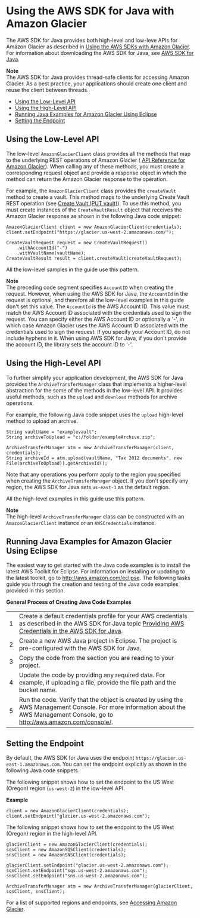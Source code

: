 # Using the AWS SDK for Java with Amazon Glacier<a name="using-aws-sdk-for-java"></a>

The AWS SDK for Java provides both high\-level and low\-leve APIs for Amazon Glacier as described in [Using the AWS SDKs with Amazon Glacier](using-aws-sdk.md)\. For information about downloading the AWS SDK for Java, see [AWS SDK for Java](http://aws.amazon.com/sdkforjava/)\.

**Note**  
The AWS SDK for Java provides thread\-safe clients for accessing Amazon Glacier\. As a best practice, your applications should create one client and reuse the client between threads\.


+ [Using the Low\-Level API](#about-low-level-java-api)
+ [Using the High\-Level API](#about-high-level-java-api)
+ [Running Java Examples for Amazon Glacier Using Eclipse](#setting-up-and-testing-sdk-java)
+ [Setting the Endpoint](#setting-sdk-java-endpoint)

## Using the Low\-Level API<a name="about-low-level-java-api"></a>

The low\-level `AmazonGlacierClient` class provides all the methods that map to the underlying REST operations of Amazon Glacier \( [API Reference for Amazon Glacier](amazon-glacier-api.md)\)\. When calling any of these methods, you must create a corresponding request object and provide a response object in which the method can return the Amazon Glacier response to the operation\. 

For example, the `AmazonGlacierClient` class provides the `createVault` method to create a vault\. This method maps to the underlying Create Vault REST operation \(see [Create Vault \(PUT vault\)](api-vault-put.md)\)\. To use this method, you must create instances of the `CreateVaultResult` object that receives the Amazon Glacier response as shown in the following Java code snippet:

```
AmazonGlacierClient client = new AmazonGlacierClient(credentials);
client.setEndpoint("https://glacier.us-west-2.amazonaws.com/");

CreateVaultRequest request = new CreateVaultRequest()
    .withAccountId("-")
    .withVaultName(vaultName);
CreateVaultResult result = client.createVault(createVaultRequest);
```

All the low\-level samples in the guide use this pattern\. 

**Note**  
The preceding code segment specifies `AccountID` when creating the request\. However, when using the AWS SDK for Java, the `AccountId` in the request is optional, and therefore all the low\-level examples in this guide don't set this value\. The `AccountId` is the AWS Account ID\. This value must match the AWS Account ID associated with the credentials used to sign the request\. You can specify either the AWS Account ID or optionally a '\-', in which case Amazon Glacier uses the AWS Account ID associated with the credentials used to sign the request\. If you specify your Account ID, do not include hyphens in it\. When using AWS SDK for Java, if you don't provide the account ID, the library sets the account ID to '\-'\. 

## Using the High\-Level API<a name="about-high-level-java-api"></a>

To further simplify your application development, the AWS SDK for Java provides the `ArchiveTransferManager` class that implements a higher\-level abstraction for the some of the methods in the low\-level API\. It provides useful methods, such as the `upload` and `download` methods for archive operations\. 

For example, the following Java code snippet uses the `upload` high\-level method to upload an archive\. 

```
String vaultName = "examplevault";
String archiveToUpload = "c:/folder/exampleArchive.zip";

ArchiveTransferManager atm = new ArchiveTransferManager(client, credentials);
String archiveId = atm.upload(vaultName, "Tax 2012 documents", new File(archiveToUpload)).getArchiveId();
```

Note that any operations you perform apply to the region you specified when creating the `ArchiveTransferManager` object\. If you don't specify any region, the AWS SDK for Java sets `us-east-1` as the default region\.

All the high\-level examples in this guide use this pattern\. 

**Note**  
The high\-level `ArchiveTransferManager` class can be constructed with an `AmazonGlacierClient` instance or an `AWSCredentials` instance\.

## Running Java Examples for Amazon Glacier Using Eclipse<a name="setting-up-and-testing-sdk-java"></a>

The easiest way to get started with the Java code examples is to install the latest AWS Toolkit for Eclipse\. For information on installing or updating to the latest toolkit, go to [http://aws\.amazon\.com/eclipse](http://aws.amazon.com/eclipse)\. The following tasks guide you through the creation and testing of the Java code examples provided in this section\.


**General Process of Creating Java Code Examples**  

|  |  | 
| --- |--- |
| 1 |  Create a default credentials profile for your AWS credentials as described in the AWS SDK for Java topic [Providing AWS Credentials in the AWS SDK for Java](http://docs.aws.amazon.com/AWSSdkDocsJava/latest/DeveloperGuide/credentials.html)\.   | 
| 2 | Create a new AWS Java project in Eclipse\. The project is pre\-configured with the AWS SDK for Java\. | 
| 3 | Copy the code from the section you are reading to your project\.  | 
| 4 | Update the code by providing any required data\. For example, if uploading a file, provide the file path and the bucket name\. | 
| 5 | Run the code\. Verify that the object is created by using the AWS Management Console\. For more information about the AWS Management Console, go to [http://aws\.amazon\.com/console/](http://aws.amazon.com/console/)\. | 

## Setting the Endpoint<a name="setting-sdk-java-endpoint"></a>

By default, the AWS SDK for Java uses the endpoint `https://glacier.us-east-1.amazonaws.com`\. You can set the endpoint explicitly as shown in the following Java code snippets\.

The following snippet shows how to set the endpoint to the US West \(Oregon\) region \(`us-west-2`\) in the low\-level API\.

**Example**  

```
client = new AmazonGlacierClient(credentials);
client.setEndpoint("glacier.us-west-2.amazonaws.com");
```

The following snippet shows how to set the endpoint to the US West \(Oregon\) region in the high\-level API\.

```
glacierClient = new AmazonGlacierClient(credentials);
sqsClient = new AmazonSQSClient(credentials);
snsClient = new AmazonSNSClient(credentials);
        
glacierClient.setEndpoint("glacier.us-west-2.amazonaws.com");
sqsClient.setEndpoint("sqs.us-west-2.amazonaws.com");
snsClient.setEndpoint("sns.us-west-2.amazonaws.com");

ArchiveTransferManager atm = new ArchiveTransferManager(glacierClient, sqsClient, snsClient);
```

For a list of supported regions and endpoints, see [Accessing Amazon Glacier](amazon-glacier-accessing.md)\.